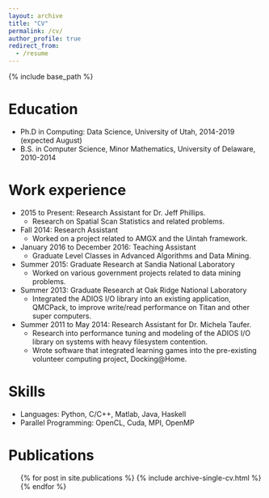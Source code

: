 ```yaml
---
layout: archive
title: "CV"
permalink: /cv/
author_profile: true
redirect_from:
  - /resume
---
```


{% include base_path %}

Education
======
* Ph.D in Computing: Data Science, University of Utah, 2014-2019 (expected August)
* B.S. in Computer Science, Minor Mathematics, University of Delaware, 2010-2014


Work experience
======
* 2015 to Present: Research Assistant for Dr. Jeff Phillips.
  * Research on Spatial Scan Statistics and related problems.
* Fall 2014: Research Assistant 
  * Worked on a project related to AMGX and the Uintah framework.
* January 2016 to December 2016: Teaching Assistant
  * Graduate Level Classes in Advanced Algorithms and Data Mining.
* Summer 2015: Graduate Research at Sandia National Laboratory
  * Worked on various government projects related to data mining problems.
* Summer 2013: Graduate Research at Oak Ridge National Laboratory
  * Integrated the ADIOS I/O library into an existing application, QMCPack, to improve
write/read performance on Titan and other super computers.
* Summer 2011 to May 2014: Research Assistant for Dr. Michela Taufer.
  * Research into performance tuning and modeling of the ADIOS I/O library on
systems with heavy filesystem contention.
  * Wrote software that integrated learning games into the pre-existing volunteer
computing project, Docking@Home.
  
Skills
======
* Languages: Python, C/C++, Matlab, Java, Haskell
* Parallel Programming: OpenCL, Cuda, MPI, OpenMP

Publications
======
  <ul>{% for post in site.publications %}
    {% include archive-single-cv.html %}
  {% endfor %}</ul>

  
  

